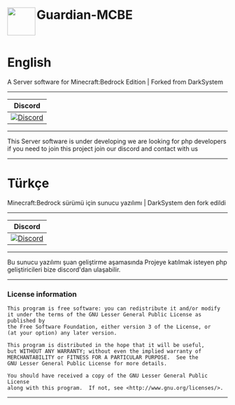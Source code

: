 <h1>Guardian-MCBE<img src="https://s15.directupload.net/images/190131/ikfhmyx3.png" height="64" width="64" align="left"></img></h1>
<br />
<h1>English</h1>
A Server software for Minecraft:Bedrock Edition | Forked from DarkSystem

------------       

| Discord |
| :---: |
| [![Discord](https://img.shields.io/badge/Discord-Guardian-%237289da.svg)](https://discord.gg/2qussBx) |

------------

This Server software is under developing we are looking for php developers if you need to join this project join our discord and contact with us

------------

<h1>Türkçe</h1>
Minecraft:Bedrock sürümü için sunucu yazılımı | DarkSystem den fork edildi

------------       

| Discord |
| :---: |
| [![Discord](https://img.shields.io/badge/Discord-Guardian-%237289da.svg)](https://discord.gg/2qussBx) |

------------

Bu sunucu yazılımı şuan geliştirme aşamasında Projeye katılmak isteyen php geliştiricileri bize discord'dan ulaşabilir.

------------
### License information
```
This program is free software: you can redistribute it and/or modify
it under the terms of the GNU Lesser General Public License as published by
the Free Software Foundation, either version 3 of the License, or
(at your option) any later version.

This program is distributed in the hope that it will be useful,
but WITHOUT ANY WARRANTY; without even the implied warranty of
MERCHANTABILITY or FITNESS FOR A PARTICULAR PURPOSE.  See the
GNU Lesser General Public License for more details.

You should have received a copy of the GNU Lesser General Public License
along with this program.  If not, see <http://www.gnu.org/licenses/>.
```
------------

